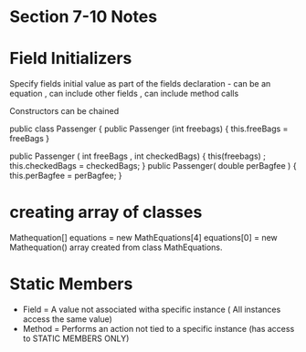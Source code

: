 # Section 7-10 Notes

# Field Initializers
Specify fields initial value as part of the fields declaration - can be an equation , can include other fields , can include method calls

Constructors can be chained

public class Passenger {
public Passenger (int freebags) {
this.freeBags = freeBags
}

public Passenger ( int freeBags , int checkedBags) {
this(freebags) ; 
this.checkedBags = checkedBags;
}
public Passenger( double perBagfee ) {
this.perBagfee = perBagfee;
}

# creating array of classes
Mathequation[] equations = new MathEquations[4]
equations[0] = new Mathequation()
array created from class MathEquations.

# Static Members
- Field = A value not associated witha specific instance ( All instances access the same value)
- Method = Performs an action not tied to a specific instance (has access to STATIC MEMBERS ONLY)
